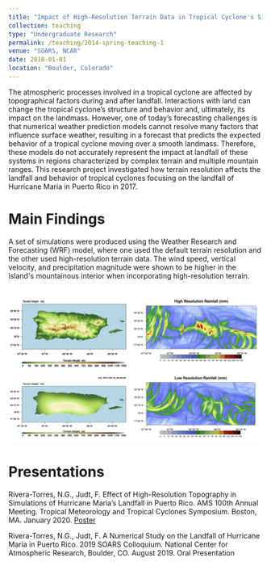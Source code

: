 ```yaml
---
title: "Impact of High-Resolution Terrain Data in Tropical Cyclone's Simulations"
collection: teaching
type: "Undergraduate Research"
permalink: /teaching/2014-spring-teaching-1
venue: "SOARS, NCAR"
date: 2018-01-01
location: "Boulder, Colorado"
---
```


The atmospheric processes involved in a tropical cyclone are affected by topographical factors
during and after landfall. Interactions with land can change the tropical cyclone’s
structure and behavior and, ultimately, its impact on the landmass. However, one of today’s
forecasting challenges is that numerical weather prediction models cannot resolve many 
factors that influence surface weather, resulting in a forecast that predicts the expected behavior
of a tropical cyclone moving over a smooth landmass. Therefore, these models do not accurately
represent the impact at landfall of these systems in regions characterized by complex
terrain and multiple mountain ranges. This research project investigated how terrain resolution
affects the landfall and behavior of tropical cyclones focusing on the landfall of Hurricane Maria
in Puerto Rico in 2017.

Main Findings
======
A set of simulations were produced using the Weather Research and Forecasting (WRF) model, where one used the default terrain resolution and the other used high-resolution terrain data. The wind speed, vertical velocity, and precipitation magnitude were shown to be higher in the island's mountainous interior when incorporating high-resolution terrain.

<br/><img src='/images/terrain_panel.png'> 

Presentations
======

Rivera-Torres, N.G., Judt, F. Effect of High-Resolution Topography in Simulations of Hurricane Maria’s Landfall in Puerto Rico. AMS 100th Annual Meeting. Tropical Meteorology and Tropical Cyclones Symposium. Boston, MA. January 2020. [Poster](http://academicpages.github.io/files/poster2019.pdf)

Rivera-Torres, N.G., Judt, F. A Numerical Study on the Landfall of Hurricane Maria in Puerto Rico. 2019 SOARS Colloquium. National Center for Atmospheric Research, Boulder, CO. August 2019. Oral Presentation
